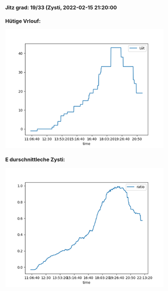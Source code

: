 ### Jitz grad: 19/33 (Zysti, 2022-02-15 21:20:00

### Hütige Vrlouf:
![Graph](Today.png)

### E durschnittleche Zysti:
![Graph](Zysti.png)